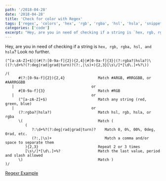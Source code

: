 ```yaml
---
path: '/2018-04-28'
date: '2018-04-28'
title: 'Check for color with Regex'
tags: ['regex', 'colors', 'hex', 'rgb', 'rgba', 'hsl', 'hsla', 'snippet']
categories: ['code']
excerpt: "Hey, are you in need of checking if a string is `hex, rgb, rgba, hsl, and hsla`? Look no further..."
---
```


Hey, are you in need of checking if a string is `hex, rgb, rgba, hsl, and hsla`? Look no further.

```js{numberLines: true}
(^[a-zA-Z]+$)|(#(?:[0-9a-f]{2}){2,4}|#[0-9a-f]{3}|(?:rgba?|hsla?)\((?:\d+%?(?:deg|rad|grad|turn)?(?:,|\s)+){2,3}[\s\/]*[\d\.]+%?\))
```

```js{numberLines: true}
/(
      #(?:[0-9a-f]{2}){2,4}               Match #ARGB, #RRGGBB, or #AARRGGBB
   |                                   or
      #[0-9a-f]{3}                        Match #RGB
   |                                   or
      (^[a-zA-Z]+$)                       Match any string (red, green, blue)
   |                                   or
      (?:rgba?|hsla?)                     Match hsl, rgb, hsla, or rgba
      \(                                  Match (
         (
            ?:\d+%?(?:deg|rad|grad|turn)?    Match 0, 0%, 00%, 0deg, 0rad, etc.
            (?:,|\s)+                        Match a comma and/or space to separate them
         ){2,3}                           Repeat 2 or 3 times
         [\s\/]*[\d\.]+%?                 Match the last value, period and slash allowed
      \)                                  Match )
)/
```
[Regexr Example][regex]

[regex]: https://regexr.com/3omin
